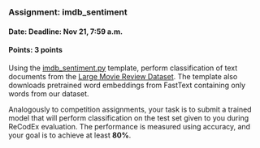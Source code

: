 ### Assignment: imdb_sentiment
#### Date: Deadline: Nov 21, 7:59 a.m.
#### Points: 3 points

Using the [imdb_sentiment.py](https://github.com/ufal/npfl129/tree/past-2324/labs/06/imdb_sentiment.py)
template, perform classification of text documents from the
[Large Movie Review Dataset](http://ai.stanford.edu/~amaas/data/sentiment/).
The template also downloads pretrained word embeddings from FastText
containing only words from our dataset.

Analogously to competition assignments, your task is to submit a trained model
that will perform classification on the test set given to you during
ReCodEx evaluation. The performance is measured using accuracy, and your goal
is to achieve at least **80%**.
